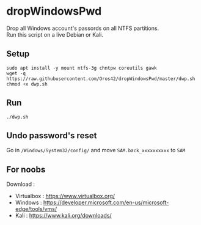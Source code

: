 # dropWindowsPwd
Drop all Windows account's passords on all NTFS partitions.  
Run this script on a live Debian or Kali.  
  
## Setup  
```
sudo apt install -y mount ntfs-3g chntpw coreutils gawk
wget -q https://raw.githubusercontent.com/Oros42/dropWindowsPwd/master/dwp.sh
chmod +x dwp.sh
```

## Run
```
./dwp.sh
```

## Undo password's reset

Go in ```/Windows/System32/config/``` and move ```SAM.back_xxxxxxxxxx``` to ```SAM```

## For noobs
  
Download : 
- Virtualbox : https://www.virtualbox.org/
- Windows : https://developer.microsoft.com/en-us/microsoft-edge/tools/vms/  
- Kali : https://www.kali.org/downloads/  
